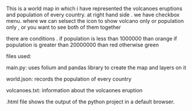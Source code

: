This is a world map in which i have represented the volcanoes eruptions and population of every country.
at right hand side . we have checkbox menu. where we can selsect the icon to show volcano only or population only , or you want to see both of them together

there are conditions .
if population is less than 1000000 than orange
if population is greater than 20000000 than red
otherwise  green

files used:

main.py:
uses folium and pandas library to create the map and layers on it

world.json:
records the population of every country

volcanoes.txt:
information about the volcaones eruption

.html file
shows the output of the python project in a default browser.
